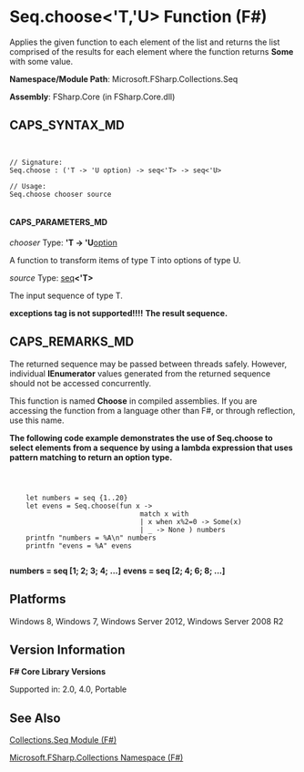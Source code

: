 # Seq.choose<'T,'U> Function (F#)

Applies the given function to each element of the list and returns the list comprised of the results for each element where the function returns **Some** with some value.

**Namespace/Module Path**: Microsoft.FSharp.Collections.Seq

**Assembly**: FSharp.Core (in FSharp.Core.dll)


## CAPS_SYNTAX_MD



```


// Signature:
Seq.choose : ('T -> 'U option) -> seq<'T> -> seq<'U>

// Usage:
Seq.choose chooser source


```



#### CAPS_PARAMETERS_MD
*chooser*
Type: **'T -&gt; 'U**[option](http://msdn.microsoft.com/en-us/library/b08add48-34bf-4410-80a1-ef6a8daddc58)


A function to transform items of type T into options of type U.


*source*
Type: [seq](http://msdn.microsoft.com/en-us/library/2f0c87c6-8a0d-4d33-92a6-10d1d037ce75)**&lt;'T&gt;**


The input sequence of type T.



**exceptions tag is not supported!!!!**
**The result sequence.**
## CAPS_REMARKS_MD
The returned sequence may be passed between threads safely. However, individual **IEnumerator** values generated from the returned sequence should not be accessed concurrently.

This function is named **Choose** in compiled assemblies. If you are accessing the function from a language other than F#, or through reflection, use this name.

**The following code example demonstrates the use of Seq.choose to select elements from a sequence by using a lambda expression that uses pattern matching to return an option type.**


```



    let numbers = seq {1..20}
    let evens = Seq.choose(fun x -> 
                                match x with
                                | x when x%2=0 -> Some(x)
                                | _ -> None ) numbers
    printfn "numbers = %A\n" numbers
    printfn "evens = %A" evens


```



**numbers = seq [1; 2; 3; 4; ...]**
**evens = seq [2; 4; 6; 8; ...]**
## Platforms
Windows 8, Windows 7, Windows Server 2012, Windows Server 2008 R2


## Version Information
**F# Core Library Versions**

Supported in: 2.0, 4.0, Portable




## See Also
[Collections.Seq Module &#40;F&#35;&#41;](Collections.Seq+Module+%28F%23%29.md)

[Microsoft.FSharp.Collections Namespace &#40;F&#35;&#41;](Microsoft.FSharp.Collections+Namespace+%28F%23%29.md)


